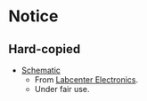 # Notice

## Hard-copied

- [Schematic](schematic.png)
    - From [Labcenter Electronics](https://www.labcenter.com/visualdesigner/arduino).
    - Under fair use.

